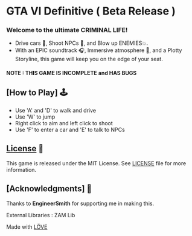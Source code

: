 # GTA VI Definitive ( Beta Release )

### Welcome to the ultimate CRIMINAL LIFE! 
- Drive cars 🚗, Shoot NPCs 👥, and Blow up ENEMIES💥. 
- With an EPIC soundtrack 🎧, Immersive atmosphere 🌃, and a Plotty Storyline, this game will keep you on the edge of your seat.

#### NOTE : THIS GAME IS INCOMPLETE and HAS BUGS

## [How to Play] 🕹️

- Use 'A' and 'D' to walk and drive
- Use 'W' to jump
- Right click to aim and left click to shoot
- Use 'F' to enter a car and 'E' to talk to NPCs

## [License](LICENSE) 🔖

This game is released under the MIT License. See [LICENSE](LICENSE) file for more information.

## [Acknowledgments] 🙏

Thanks to **EngineerSmith** for supporting me in making this.

External Libraries : ZAM Lib

Made with [LÖVE](https://love2d.org/)
